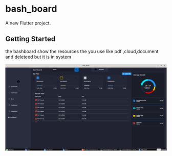 # bash_board

A new Flutter project.

## Getting Started

the bashboard show the resources the you use like pdf ,cloud,document and deleteed
but it is in system

![Alt text](./screenshot.png?raw=true "Title")
